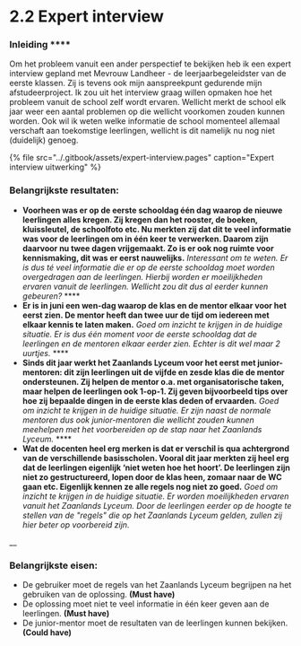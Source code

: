 # 2.2 Expert interview

### Inleiding ****

Om het probleem vanuit een ander perspectief te bekijken heb ik een expert interview gepland met Mevrouw Landheer - de leerjaarbegeleidster van de eerste klassen. Zij is tevens ook mijn aanspreekpunt gedurende mijn afstudeerproject. Ik zou uit het interview graag willen opmaken hoe het probleem vanuit de school zelf wordt ervaren. Wellicht merkt de school elk jaar weer een aantal problemen op die wellicht voorkomen zouden kunnen worden. Ook wil ik weten welke informatie de school momenteel allemaal verschaft aan toekomstige leerlingen, wellicht is dit namelijk nu nog niet \(duidelijk\) genoeg. 

{% file src="../.gitbook/assets/expert-interview.pages" caption="Expert interview uitwerking" %}

### **Belangrijkste resultaten:**

* **Voorheen was er op de eerste schooldag één dag waarop de nieuwe leerlingen alles kregen. Zij kregen dan het rooster, de boeken, kluissleutel, de schoolfoto etc. Nu merkten zij dat dit te veel informatie was voor de leerlingen om in één keer te verwerken. Daarom zijn daarvoor nu twee dagen vrijgemaakt. Zo is er ook nog ruimte voor kennismaking, dit was er eerst nauwelijks.**  _Interessant om te weten. Er is dus té veel informatie die er op de eerste schooldag moet worden overgedragen aan de leerlingen. Hierbij worden er moeilijkheden ervaren vanuit de leerlingen. Wellicht zou dit dus al eerder kunnen gebeuren?_  ****
* **Er is in juni een wen-dag waarop de klas en de mentor elkaar voor het eerst zien. De mentor heeft dan twee uur de tijd om iedereen met elkaar kennis te laten maken.**   _Goed om inzicht te krijgen in de huidige situatie. Er is dus één moment voor de eerste schooldag dat de leerlingen en de mentoren elkaar eerder zien. Echter is dit wel maar 2 uurtjes._  ****
* **Sinds dit jaar werkt het Zaanlands Lyceum voor het eerst met junior-mentoren: dit zijn leerlingen uit de vijfde en zesde klas die de mentor ondersteunen. Zij helpen de mentor o.a. met organisatorische taken, maar helpen de leerlingen ook 1-op-1. Zij geven bijvoorbeeld tips over hoe zij bepaalde dingen in de eerste klas deden of ervaarden.**  _Goed om inzicht te krijgen in de huidige situatie. Er zijn naast de normale mentoren dus ook junior-mentoren die wellicht zouden kunnen meehelpen met het voorbereiden op de stap naar het Zaanlands Lyceum._  ****
* **Wat de docenten heel erg merken is dat er verschil is qua achtergrond van de verschillende basisscholen.  Vooral dit jaar merkten zij heel erg dat de leerlingen eigenlijk ‘niet weten hoe het hoort’. De leerlingen zijn niet zo gestructureerd, lopen door de klas heen, zomaar naar de WC gaan etc. Eigenlijk kennen ze alle regels nog niet zo goed.**  _Goed om inzicht te krijgen in de huidige situatie. Er worden moeilijkheden ervaren vanuit het Zaanlands Lyceum. Door de leerlingen eerder op de hoogte te stellen van de "regels" die op het Zaanlands Lyceum gelden, zullen zij hier beter op voorbereid zijn._ 

\_\_

### **Belangrijkste eisen:**

* De gebruiker moet de regels van het Zaanlands Lyceum begrijpen na het gebruiken van de oplossing. **\(Must have\)**
* De oplossing moet  niet te veel informatie in één keer geven aan de leerlingen.  **\(Must have\)**
* De junior-mentor moet de resultaten van de leerlingen kunnen bekijken. **\(Could have\)**     

  


